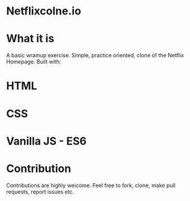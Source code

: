 # Netflixcolne.io
# What it is
A basic wramup exercise. Simple, practice oriented, clone of the Netflix Homepage. Built with:
# HTML
# CSS
# Vanilla JS - ES6


# Contribution
Contributions are highly weicome. Feel free to fork, clone, make pull requests, report issues etc.
